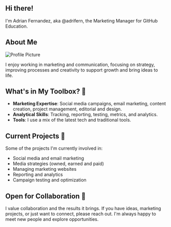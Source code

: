 ## Hi there!
I'm Adrian Fernandez, aka @adrifern, the Marketing Manager for GitHub Education.

## About Me
![Profile Picture](https://github.com/AdriFern/adrifern/assets/107892368/9cd54220-1e9a-4686-ac89-c560d03dbbb3)

I enjoy working in marketing and communication, focusing on strategy, improving processes and creativity to support growth and bring ideas to life.

## What's in My Toolbox? 🧰

- **Marketing Expertise**: Social media campaigns, email marketing, content creation, project management, editorial and design.
- **Analytical Skills**: Tracking, reporting, testing, metrics, and analytics.
- **Tools**: I use a mix of the latest tech and traditional tools.

## Current Projects 🚀

Some of the projects I'm currently involved in:

- Social media and email marketing
- Media strategies (owned, earned and paid)
- Managing marketing websites
- Reporting and analytics
- Campaign testing and optimization

## Open for Collaboration 🤝

I value collaboration and the results it brings. If you have ideas, marketing projects, or just want to connect, please reach out. I'm always happy to meet new people and explore opportunities.
